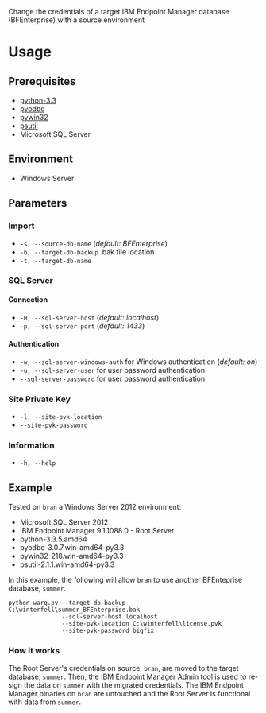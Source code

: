 Change the credentials of a target IBM Endpoint Manager database (BFEnterprise) with a source environment

# Usage

## Prerequisites
- [python-3.3](https://www.python.org/downloads/)
- [pyodbc](https://code.google.com/p/pyodbc/)
- [pywin32](http://sourceforge.net/projects/pywin32/)
- [psutil](https://github.com/giampaolo/psutil)
- Microsoft SQL Server

## Environment
- Windows Server

## Parameters
### Import
* `-s, --source-db-name` (*default: BFEnterprise*)
* `-b, --target-db-backup` .bak file location
* `-t, --target-db-name`

### SQL Server
#### Connection
* `-H, --sql-server-host` (*default: localhost*)
* `-p, --sql-server-port` (*default: 1433*)

#### Authentication
* `-w, --sql-server-windows-auth` for Windows authentication (*default: on*)
* `-u, --sql-server-user` for user password authentication
* `--sql-server-password` for user password authentication

### Site Private Key
* `-l, --site-pvk-location`
* `--site-pvk-password`

### Information
* `-h, --help`

## Example
Tested on `bran` a Windows Server 2012 environment:
- Microsoft SQL Server 2012
- IBM Endpoint Manager 9.1.1088.0 - Root Server
- python-3.3.5.amd64
- pyodbc-3.0.7.win-amd64-py3.3
- pywin32-218.win-amd64-py3.3
- psutil-2.1.1.win-amd64-py3.3

In this example, the following will allow `bran` to use another BFEnteprise database, `summer`.
 
    python warg.py --target-db-backup C:\winterfell\summer_BFEnterprise.bak
                   --sql-server-host localhost
                   --site-pvk-location C:\winterfell\license.pvk
                   --site-pvk-password bigfix

### How it works
The Root Server's credentials on source, `bran`, are moved to the target database, `summer`. Then, the IBM Endpoint Manager Admin tool is used to re-sign the data on `summer` with the migrated credentials. The IBM Endpoint Manager binaries on `bran` are untouched and the Root Server is functional with data from `summer`.
